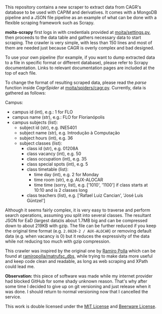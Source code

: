 This repository contains a new scraper to extract data from CAGR's database to be used with CAPIM and derivatives. It 
comes with a MongoDB pipeline and a JSON file pipeline as an example of what can be done with a flexible scraping
framework such as Scrapy.

**moita-scrapy** first logs in with credentials provided at [moita/settings.py](moita/settings.py), then proceeds to the
data table and gathers necessary data to start scraping. The crawler is very simple, with less than 150 lines and most
of them are needed just because CAGR is overly complex and bad designed.

To use your own pipeline (for example, if you want to dump extracted data to a file in specific format or different
database), please refer to Scrapy documentation. Links to relevant documentation pages are included at the top of each
file.

To change the format of resulting scraped data, please read the *parse* function inside *CagrSpider* at
[moita/spiders/cagr.py](moita/spiders/cagr.py). Currently, data is gathered as follows:

Campus:
- campus id (int), e.g.: 1 for FLO
- campus name (str), e.g.: FLO for Florianópolis
- campus subjects (list):
  - subject id (str), e.g. INE5401
  - subject name (str), e.g. Introdução à Computação
  - subject hours (int), e.g. 36
  - subject classes (list):
    - class id (str), e.g. 01208A
    - class vacancy (int), e.g. 50
    - class occupation (int), e.g. 35
    - class special spots (int), e.g. 5
    - class timetable (list):
      - time day (int), e.g. 2 for Monday
      - time room (str), e.g. AUX-ALOCAR
      - time time (sorry, list), e.g. ['1010', '1100'] if class starts at 10:10 and is 2 classes long
    - class teachers (list), e.g. ['Rafael Luiz Cancian', 'José Luis Güntzel']

Although it seems fairly complex, it is very easy to traverse and perform search operations, assuming you split into
several classes. The resultant JSON for EaD (largest data)is about 1.7MB big and can be compressed down to about 219KB
with gzip. The file can be further reduced if you keep the original time format (e.g. `2.0820-2 / AUX-ALOCAR`) or
removing default data (e.g. when vacancy is 0) but it reduces the expressivity of the data while not reducing too much
with gzip compression.

This crawler was inspired by the original one by [Ramiro Polla](@ramiropolla) which can be found at
[ramiropolla/matrufsc_dbs](https://github.com/ramiropolla/matrufsc_dbs), while trying to make data more useful and keep
code clean and readable, as long as web scraping and XPath could lead me.

**Observation:** this piece of software was made while my internet provider had blocked GitHub for some shady unknown
reason. That's why after some time I decided to give up on git versioning and just release when it was done. I should
return to normal versioning now that I cancelled the service.

This work is double licensed under the [MIT License](https://tldrlegal.com/license/mit-license) and
[Beerware License](https://tldrlegal.com/license/beerware-license).